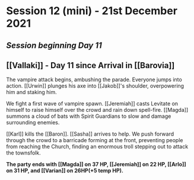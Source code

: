 # Session 12 (mini) - 21st December 2021
## *Session beginning Day 11*

## [[Vallaki]] - Day 11 since Arrival in [[Barovia]]

The vampire attack begins, ambushing the parade. Everyone jumps into action. [[Urwin]] plunges his axe into [[Jakob]]'s shoulder, overpowering him and staking him.

We fight a first wave of vampire spawn. [[Jeremiah]] casts Levitate on himself to raise himself over the crowd and rain down spell-fire. [[Magda]] summons a cloud of bats with Spirit Guardians to slow and damage surrounding enemies.

[[Karl]] kills the [[Baron]]. [[Sasha]] arrives to help. We push forward through the crowd to a barricade forming at the front, preventing people from reaching the Church, finding an enormous troll stepping out to attack the townsfolk.

**The party ends with [[Magda]] on 37 HP, [[Jeremiah]] on 22 HP, [[Arlo]] on 31 HP, and [[Varian]] on 26HP(+5 temp HP).**